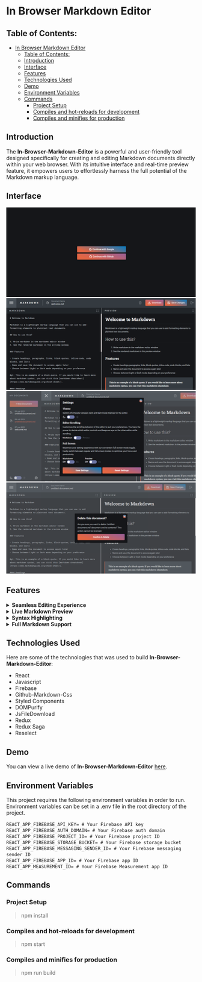 # In Browser Markdown Editor

## Table of Contents:

- [In Browser Markdown Editor](#in-browser-markdown-editor)
  - [Table of Contents:](#table-of-contents)
  - [Introduction](#introduction)
  - [Interface](#interface)
  - [Features](#features)
  - [Technologies Used](#technologies-used)
  - [Demo](#demo)
  - [Environment Variables](#environment-variables)
  - [Commands](#commands)
    - [Project Setup](#project-setup)
    - [Compiles and hot-reloads for development](#compiles-and-hot-reloads-for-development)
    - [Compiles and minifies for production](#compiles-and-minifies-for-production)

## Introduction

The **In-Browser-Markdown-Editor** is a powerful and user-friendly tool designed specifically for creating and editing Markdown documents directly within your web browser. With its intuitive interface and real-time preview feature, it empowers users to effortlessly harness the full potential of the Markdown markup language.

## Interface

![screenshot-2](/screenshots/screenshot-2.png)
![screenshot-1](/screenshots/screenshot-1.png)
![screenshot-3](/screenshots/screenshot-3.png)
![screenshot-4](/screenshots/screenshot-4.png)

## Features

<details>
    <summary><b>Seamless Editing Experience</b></summary>

    The editor provides a clean and distraction-free environment, allowing users to focus solely on their content without any unnecessary clutter. The user interface is thoughtfully designed to be intuitive and user-friendly, ensuring a smooth editing experience.

</details>

<details>
    <summary><b>Live Markdown Preview</b></summary>

    With the real-time preview feature, users can instantly see how their Markdown markup translates into formatted content. As they type or make changes, the preview pane dynamically updates, providing immediate   visual feedback and eliminating the need to switch between editing and previewing modes.

</details>

<details>
    <summary><b>Syntax Highlighting</b></summary>

    The editor employs syntax highlighting to make the Markdown markup more readable and visually appealing. This feature helps users identify different elements of their document, such as headings, lists, code blocks, and emphasis, by highlighting them with distinct colors.

</details>

<details>
    <summary><b>Full Markdown Support</b></summary>

The In-Browser Markdown Editor supports the complete Markdown syntax, including advanced features like tables, task lists, footnotes, and fenced code blocks. Users can leverage the full range of Markdown's capabilities to create professional-looking documents with ease.

</details>

## Technologies Used

Here are some of the technologies that was used to build **In-Browser-Markdown-Editor**:

- React
- Javascript
- Firebase
- Github-Markdown-Css
- Styled Components
- DOMPurify
- JsFileDownload
- Redux
- Redux Saga
- Reselect

## Demo

You can view a live demo of **In-Browser-Markdown-Editor** [here](https://in-browser-markdown-editor-iota.vercel.app/).

## Environment Variables

This project requires the following environment variables in order to run. Environment variables can be set in a .env file in the root directory of the project.

```
REACT_APP_FIREBASE_API_KEY= # Your Firebase API key
REACT_APP_FIREBASE_AUTH_DOMAIN= # Your Firebase auth domain
REACT_APP_FIREBASE_PROJECT_ID= # Your Firebase project ID
REACT_APP_FIREBASE_STORAGE_BUCKET= # Your Firebase storage bucket
REACT_APP_FIREBASE_MESSAGING_SENDER_ID= # Your Firebase messaging sender ID
REACT_APP_FIREBASE_APP_ID= # Your Firebase app ID
REACT_APP_MEASUREMENT_ID= # Your Firebase Measurement app ID
```

## Commands

### Project Setup

> npm install

### Compiles and hot-reloads for development

> npm start

### Compiles and minifies for production

> npm run build
